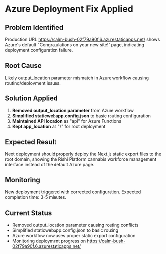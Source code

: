 # Azure Deployment Fix Applied

## Problem Identified
Production URL https://calm-bush-02f79a90f.6.azurestaticapps.net/ shows Azure's default "Congratulations on your new site!" page, indicating deployment configuration failure.

## Root Cause
Likely output_location parameter mismatch in Azure workflow causing routing/deployment issues.

## Solution Applied
1. **Removed output_location parameter** from Azure workflow
2. **Simplified staticwebapp.config.json** to basic routing configuration
3. **Maintained API location** as "api" for Azure Functions
4. **Kept app_location** as "/" for root deployment

## Expected Result
Next deployment should properly deploy the Next.js static export files to the root domain, showing the Rishi Platform cannabis workforce management interface instead of the default Azure page.

## Monitoring
New deployment triggered with corrected configuration. Expected completion time: 3-5 minutes.

## Current Status
- Removed output_location parameter causing routing conflicts
- Simplified staticwebapp.config.json to basic routing
- Azure workflow now uses proper static export configuration
- Monitoring deployment progress on https://calm-bush-02f79a90f.6.azurestaticapps.net/
